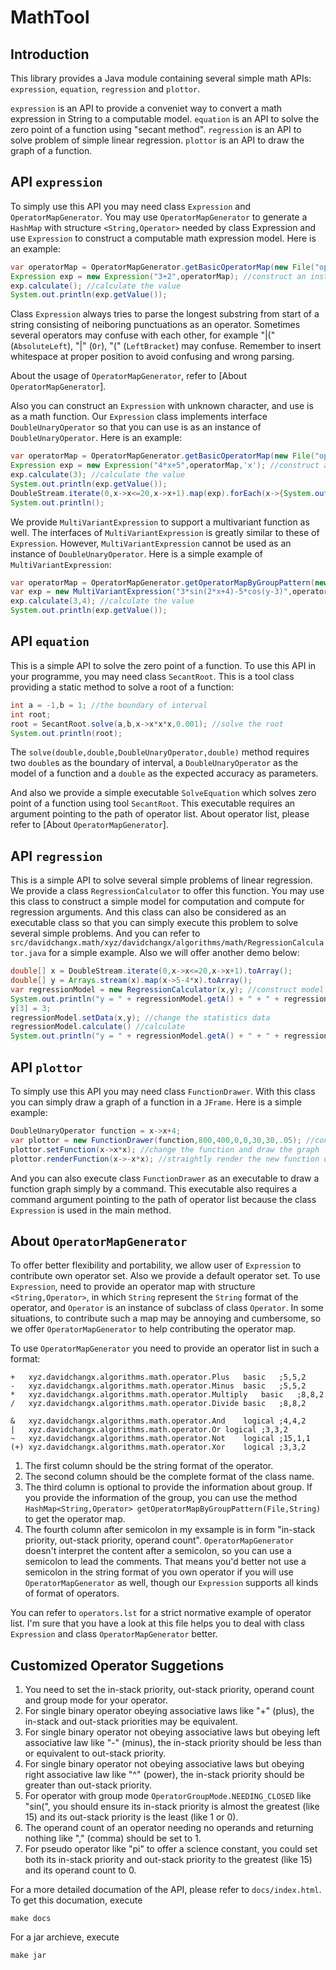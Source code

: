 # MathTool

## Introduction

This library provides a Java module containing several simple math APIs: `expression`, `equation`, `regression` and `plottor`. 

`expression` is an API to provide a conveniet way to convert a math expression in String to a computable model. `equation` is an API to solve the zero point of a function using "secant method". `regression` is an API to solve problem of simple linear regression. `plottor` is an API to draw the graph of a function. 

## API `expression`

To simply use this API you may need class `Expression` and `OperatorMapGenerator`. You may use `OperatorMapGenerator` to generate a `HashMap` with structure `<String,Operator>` needed by class Expression and use `Expression` to construct a computable math expression model. Here is an example: 

```java
var operatorMap = OperatorMapGenerator.getBasicOperatorMap(new File("operators.lst")); //generate operator map
Expression exp = new Expression("3+2",operatorMap); //construct an instance of Expression
exp.calculate(); //calculate the value
System.out.println(exp.getValue());
```

 Class `Expression` always tries to parse the longest substring from start of a string consisting of neiboring punctuations as an operator. Sometimes several operators may confuse with each other, for example "|(" (`AbsoluteLeft`), "|" (`Or`), "(" (`LeftBracket`) may confuse. Remember to insert whitespace at proper position to avoid confusing and wrong parsing. 

 About the usage of `OperatorMapGenerator`, refer to [About `OperatorMapGenerator`]. 

Also you can construct an `Expression` with unknown character, and use is as a math function. Our `Expression` class implements interface `DoubleUnaryOperator` so that you can use is as an instance of `DoubleUnaryOperator`. Here is an example: 

```java
var operatorMap = OperatorMapGenerator.getBasicOperatorMap(new File("operators.lst")); //generate operator map
Expression exp = new Expression("4*x+5",operatorMap,'x'); //construct an instance of Expression
exp.calculate(3); //calculate the value
System.out.println(exp.getValue());
DoubleStream.iterate(0,x->x<=20,x->x+1).map(exp).forEach(x->{System.out.print(x + " ");}); //use this Expression as a DoubleUnaryOperator
System.out.println();
```

We provide `MultiVariantExpression` to support a multivariant function as well. The interfaces of `MultiVariantExpression` is greatly similar to these of `Expression`. However, `MultiVariantExpression` cannot be used as an instance of `DoubleUnaryOperator`. Here is a simple example of `MultiVariantExpression`: 

```java
var operatorMap = OperatorMapGenerator.getOperatorMapByGroupPattern(new File("operators.lst"),"basic|trigonometric"); //generate operator map
var exp = new MultiVariantExpression("3*sin(2*x+4)-5*cos(y-3)",operatorMap,'x','y'); construct an instance of MultiVariantExpression
exp.calculate(3,4); //calculate the value
System.out.println(exp.getValue());
```

## API `equation`

This is a simple API to solve the zero point of a function. To use this API in your programme, you may need class `SecantRoot`. This is a tool class providing a static method to solve a root of a function: 

```java
int a = -1,b = 1; //the boundary of interval
int root;
root = SecantRoot.solve(a,b,x->x*x*x,0.001); //solve the root
System.out.println(root);
```

The `solve(double,double,DoubleUnaryOperator,double)` method requires two `double`s as the boundary of interval, a `DoubleUnaryOperator` as the model of a function and a `double` as the expected accuracy as parameters. 

And also we provide a simple executable `SolveEquation` which solves zero point of a function using tool `SecantRoot`. This executable requires an argument pointing to the path of operator list. About operator list, please refer to [About `OperatorMapGenerator`]. 

## API `regression`

This is a simple API to solve several simple problems of linear regression. We provide a class `RegressionCalculator` to offer this function. You may use this class to construct a simple model for computation and compute for regression arguments. And this class can also be considered as an executable class so that you can simply execute this problem to solve several simple problems. And you can refer to `src/davidchangx.math/xyz/davidchangx/algorithms/math/RegressionCalculator.java` for a simple example. Also we will offer another demo below: 

```java
double[] x = DoubleStream.iterate(0,x->x<=20,x->x+1).toArray();
double[] y = Arrays.stream(x).map(x->5-4*x).toArray();
var regressionModel = new RegressionCalculator(x,y); //construct model and compute
System.out.println("y = " + regressionModel.getA() + " + " + regressionModel.getB() + " * x"); //print the linear model
y[3] = 3;
regressionModel.setData(x,y); //change the statistics data
regressionModel.calculate() //calculate
System.out.println("y = " + regressionModel.getA() + " + " + regressionModel.getB() + " * x"); //print the linear model
```

## API `plottor`

To simply use this API you may need class `FunctionDrawer`. With this class you can simply draw a graph of a function in a `JFrame`. Here is a simple example: 

```java
DoubleUnaryOperator function = x->x+4;
var plottor = new FunctionDrawer(function,800,400,0,0,30,30,.05); //construct FunctionDrawer and draw the graph
plottor.setFunction(x->x*x); //change the function and draw the graph
plottor.renderFunction(x->-x*x); //straightly render the new function on the old graph without clearing frame
```

And you can also execute class `FunctionDrawer` as an executable to draw a function graph simply by a command. This executable also requires a command argument pointing to the path of operator list because the class `Expression` is used in the main method.

## About `OperatorMapGenerator`

To offer better flexibility and portability, we allow user of `Expression` to contribute own operator set. Also we provide a default operator set. To use `Expression`, need to provide an operator map with structure `<String,Operator>`, in which `String` represent the `String` format of the operator, and `Operator` is an instance of subclass of class `Operator`. In some situations, to contribute such a map may be annoying and cumbersome, so we offer `OperatorMapGenerator` to help contributing the operator map. 

To use `OperatorMapGenerator` you need to provide an operator list in such a format: 

```
+	xyz.davidchangx.algorithms.math.operator.Plus	basic	;5,5,2
-	xyz.davidchangx.algorithms.math.operator.Minus	basic	;5,5,2
*	xyz.davidchangx.algorithms.math.operator.Multiply	basic	;8,8,2
/	xyz.davidchangx.algorithms.math.operator.Divide	basic	;8,8,2

&	xyz.davidchangx.algorithms.math.operator.And	logical	;4,4,2
|	xyz.davidchangx.algorithms.math.operator.Or	logical	;3,3,2
~	xyz.davidchangx.algorithms.math.operator.Not	logical	;15,1,1
(+)	xyz.davidchangx.algorithms.math.operator.Xor	logical	;3,3,2
```

1. The first column should be the string format of the operator. 
2. The second column should be the complete format of the class name. 
3. The third column is optional to provide the information about group. If you provide the information of the group, you can use the method `HashMap<String,Operator> getOperatorMapByGroupPattern(File,String)` to get the operator map. 
4. The fourth column after semicolon in my exsample is in form "in-stack priority, out-stack priority, operand count". `OperatorMapGenerator` doesn't interpret the content after a semicolon, so you can use a semicolon to lead the comments. That means you'd better not use a semicolon in the string format of you own operator if you will use `OperatorMapGenerator` as well, though our `Expression` supports all kinds of format of operators. 

You can refer to `operators.lst` for a strict normative example of operator list. I'm sure that you have a look at this file helps you to deal with class `Expression` and class `OperatorMapGenerator` better. 

## Customized Operator Suggetions

1. You need to set the in-stack priority, out-stack priority, operand count and group mode for your operator. 
2. For single binary operator obeying associative laws like "+" (plus), the in-stack and out-stack priorities may be equivalent. 
3. For single binary operator not obeying associative laws but obeying left associative law like "-" (minus), the in-stack priority should be less than or equivalent to out-stack priority. 
4. For single binary operator not obeying associative laws but obeying right associative law like "^" (power), the in-stack priority should be greater than out-stack priority. 
5. For operator with group mode `OperatorGroupMode.NEEDING_CLOSED` like "sin(", you should ensure its in-stack priority is almost the greatest (like 15) and its out-stack priority is the least (like 1 or 0). 
6. The operand count of an operator needing no operands and returning nothing like "," (comma) should be set to 1. 
7. For pseudo operator like "pi" to offer a science constant, you could set both its in-stack priority and out-stack priority to the greatest (like 15) and its operand count to 0. 


For a more detailed documation of the API, please refer to `docs/index.html`. To get this documation, execute

```
make docs
```

For a jar archieve, execute

```
make jar
```
